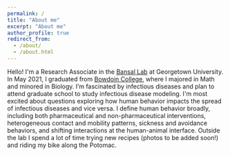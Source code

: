 ```yaml
---
permalink: /
title: "About me"
excerpt: "About me"
author_profile: true
redirect_from: 
  - /about/
  - /about.html
---
```


Hello! I'm a Research Associate in the <a href='bansallab.com/'>Bansal Lab</a> at Georgetown University. In May 2021, I graduated from <a href='https://www.bowdoin.edu/'>Bowdoin College</a>, where I majored in Math and minored in Biology. I’m fascinated by infectious diseases and plan to attend graduate school to study infectious disease modeling. I'm most excited about questions exploring how human behavior impacts the spread of infectious diseases and vice versa. I define human behavior broadly, including both pharmaceutical and non-pharmaceutical interventions, heterogeneous contact and mobility patterns, sickness and avoidance behaviors, and shifting interactions at the human-animal interface. Outside the lab I spend a lot of time trying new recipes (photos to be added soon!) and riding my bike along the Potomac.

